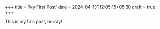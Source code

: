 +++
title = 'My First Post'
date = 2024-04-10T12:05:15+05:30
draft = true
+++

This is my firts post, hurray! 